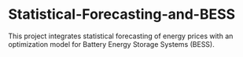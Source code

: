 # Statistical-Forecasting-and-BESS
This project integrates statistical forecasting of energy prices with an optimization model for Battery Energy Storage Systems (BESS).
